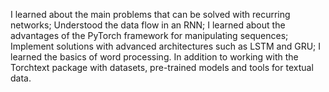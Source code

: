 I learned about the main problems that can be solved with recurring networks;
Understood the data flow in an RNN;
I learned about the advantages of the PyTorch framework for manipulating sequences;
Implement solutions with advanced architectures such as LSTM and GRU;
I learned the basics of word processing. In addition to working with the Torchtext package with datasets, pre-trained models and tools for textual data.
